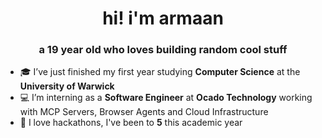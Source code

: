 <h1 align="center">hi! i'm armaan</h1>
<h3 align="center">a 19 year old who loves building random cool stuff</h3>

- 🎓 I’ve just finished my first year studying **Computer Science** at the **University of Warwick**
- 💻 I’m interning as a **Software Engineer** at **Ocado Technology** working with MCP Servers, Browser Agents and Cloud Infrastructure
- 🧩 I love hackathons, I've been to **5** this academic year
